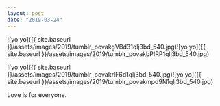 ```yaml
---
layout: post
date: "2019-03-24"
---
```


![yo yo]({{ site.baseurl }}/assets/images/2019/tumblr_povakgVBd31qlj3bd_540.jpg)![yo yo]({{ site.baseurl }}/assets/images/2019/tumblr_povakbPIRP1qlj3bd_540.jpg)

![yo yo]({{ site.baseurl }}/assets/images/2019/tumblr_povakrlF6d1qlj3bd_540.jpg)![yo yo]({{ site.baseurl }}/assets/images/2019/tumblr_povakmpd9N1qlj3bd_540.jpg)

Love is for everyone.
